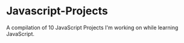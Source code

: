 # Javascript-Projects
A compilation of 10 JavaScript Projects I'm working on while learning JavaScript.
